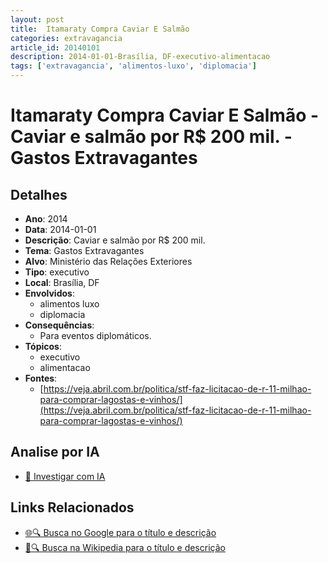 ```yaml
---
layout: post
title:  Itamaraty Compra Caviar E Salmão
categories: extravagancia
article_id: 20140101
description: 2014-01-01-Brasília, DF-executivo-alimentacao
tags: ['extravagancia', 'alimentos-luxo', 'diplomacia']
---
```


# Itamaraty Compra Caviar E Salmão - Caviar e salmão por R$ 200 mil. - Gastos Extravagantes

## Detalhes
- **Ano**: 2014
- **Data**: 2014-01-01
- **Descrição**: Caviar e salmão por R$ 200 mil.
- **Tema**: Gastos Extravagantes
- **Alvo**: Ministério das Relações Exteriores
- **Tipo**: executivo
- **Local**: Brasília, DF
- **Envolvidos**:
  - alimentos luxo
  - diplomacia
- **Consequências**:
  - Para eventos diplomáticos.
- **Tópicos**:
  - executivo
  - alimentacao
- **Fontes**:
  - [https://veja.abril.com.br/politica/stf-faz-licitacao-de-r-11-milhao-para-comprar-lagostas-e-vinhos/](https://veja.abril.com.br/politica/stf-faz-licitacao-de-r-11-milhao-para-comprar-lagostas-e-vinhos/)

## Analise por IA
- [🤖 Investigar com IA](https://www.perplexity.ai/search?q=%22gastos%20estravagantes%20departamento%20p%C3%BAblico%20Brasil%22%20Itamaraty%20Compra%20Caviar%20E%20Salm%C3%A3o%20Caviar%20e%20salm%C3%A3o%20por%20R%24%20200%20mil.%20Bras%C3%ADlia%2C%20DF%202014-01-01)

## Links Relacionados
- [🌐🔍 Busca no Google para o título e descrição](https://www.google.com/search?q=%22gastos%20estravagantes%20departamento%20p%C3%BAblico%20Brasil%22%20Itamaraty%20Compra%20Caviar%20E%20Salm%C3%A3o%20Caviar%20e%20salm%C3%A3o%20por%20R%24%20200%20mil.%20Bras%C3%ADlia%2C%20DF%202014-01-01)
- [📖🔍 Busca na Wikipedia para o título e descrição](https://pt.wikipedia.org/w/index.php?search=%22gastos%20estravagantes%20departamento%20p%C3%BAblico%20Brasil%22%20Itamaraty%20Compra%20Caviar%20E%20Salm%C3%A3o%20Caviar%20e%20salm%C3%A3o%20por%20R%24%20200%20mil.%20Bras%C3%ADlia%2C%20DF%202014-01-01)

